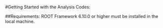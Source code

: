 #Getting Started with the Analysis Codes:

##Requirements:
ROOT Framework 6.10.0 or higher must be installed in the local machine.
